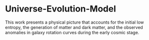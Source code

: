 # Universe-Evolution-Model
This work presents a physical picture that accounts for the initial low entropy, the generation of matter and dark matter, and the observed anomalies in galaxy rotation curves during the early cosmic stage.
